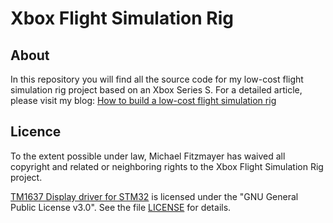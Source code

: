 # Xbox Flight Simulation Rig

## About

In this repository you will find all the source code for my low-cost
flight simulation rig project based on an Xbox Series S. For a detailed
article, please visit my blog: [How to build a low-cost flight
simulation
rig](https://mupf.dev/xbox-how-to-build-a-low-cost-flight-simulation-rig.html)

## Licence

To the extent possible under law, Michael Fitzmayer has waived all
copyright and related or neighboring rights to the Xbox Flight
Simulation Rig project.

[TM1637 Display driver for STM32](https://github.com/nimaltd/tm1637) is
licensed under the "GNU General Public License v3.0".  See the file
[LICENSE](https://raw.githubusercontent.com/nimaltd/tm1637/main/LICENSE)
for details.
